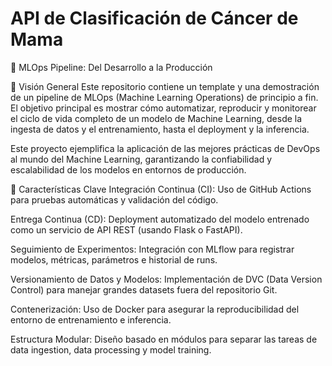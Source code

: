 # API de Clasificación de Cáncer de Mama

🤖 MLOps Pipeline: Del Desarrollo a la Producción

🌟 Visión General
Este repositorio contiene un template y una demostración de un pipeline de MLOps (Machine Learning Operations) de principio a fin. El objetivo principal es mostrar cómo automatizar, reproducir y monitorear el ciclo de vida completo de un modelo de Machine Learning, desde la ingesta de datos y el entrenamiento, hasta el deployment y la inferencia.

Este proyecto ejemplifica la aplicación de las mejores prácticas de DevOps al mundo del Machine Learning, garantizando la confiabilidad y escalabilidad de los modelos en entornos de producción.

🚀 Características Clave
Integración Continua (CI): Uso de GitHub Actions para pruebas automáticas y validación del código.

Entrega Continua (CD): Deployment automatizado del modelo entrenado como un servicio de API REST (usando Flask o FastAPI).

Seguimiento de Experimentos: Integración con MLflow para registrar modelos, métricas, parámetros e historial de runs.

Versionamiento de Datos y Modelos: Implementación de DVC (Data Version Control) para manejar grandes datasets fuera del repositorio Git.

Contenerización: Uso de Docker para asegurar la reproducibilidad del entorno de entrenamiento e inferencia.

Estructura Modular: Diseño basado en módulos para separar las tareas de data ingestion, data processing y model training.
